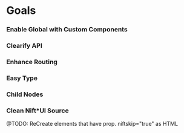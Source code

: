 # Goals
### Enable Global with Custom Components
### Clearify API
### Enhance Routing
### Easy Type
### Child Nodes
### Clean Nift*UI Source

@TODO: ReCreate elements that have prop. niftskip="true" as HTML